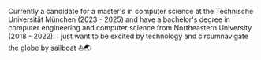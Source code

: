 Currently a candidate for a master's in computer science at the Technische Universität München (2023 - 2025) and have a bachelor's degree in computer engineering and computer science from Northeastern University (2018 - 2022). I just want to be excited by technology and circumnavigate the globe by sailboat ⛵️🌏
<!--
**ddritzenhoff/ddritzenhoff** is a ✨ _special_ ✨ repository because its `README.md` (this file) appears on your GitHub profile.

Here are some ideas to get you started:

- 🔭 I’m currently working on ...
- 🌱 I’m currently learning ...
- 👯 I’m looking to collaborate on ...
- 🤔 I’m looking for help with ...
- 💬 Ask me about ...
- 📫 How to reach me: ...
- 😄 Pronouns: ...
- ⚡ Fun fact: ...
-->
